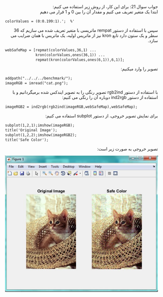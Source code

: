 <div dir="rtl">
جواب سوال 21:
برای این کار، از روش زیر استفاده می کنیم:
</div>

<div dir="rtl">
ابتدا یک متغیر تعریف می کنیم و مقدار آن را بین 0 و 1 قرار می دهیم
</div>

```
colorValues = (0:0.199:1).';  %'
```

<div dir="rtl">
سپس با استفاده از دستور rempat ماتریسی با متغیر تعریف شده می سازیم که 36 سطر و یک ستون دارد 
تابع kron نیز از ماتریس اولیه، یک ماتریس با همان ضرایب می سازد.
</div>

```
webSafeMap = [repmat(colorValues,36,1) ...
              kron(colorValues,ones(36,1)) ...
              repmat(kron(colorValues,ones(6,1)),6,1)];
```

<div dir="rtl">
تصویر را وارد میکنیم:
</div>

```
addpath("../../../benchmark/");
imageRGB = imread("cat.png"); 
```

<div dir="rtl">
با استفاده از دستور rgb2ind تصویر رنگی را به تصویر ایندکس شده برمیگردانیم و با استفاده از دستور ind2rgb دوباره آن را رنگی می کنیم:
</div>

```
imageRGB2 = ind2rgb(rgb2ind(imageRGB,webSafeMap),webSafeMap);
```

<div dir="rtl">
برای نمایش تصویر خروجی، از دستور subplot استفاده می کنیم:
</div>

```
subplot(1,2,1);imshow(imageRGB);
title('Original Image');
subplot(1,2,2);imshow(imageRGB2);
title('Safe Color');
```
<div dir="rtl">
تصویر خروجی به صورت زیر است:
</div>

![khorooji](21-1.jpg)
